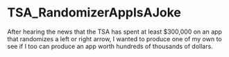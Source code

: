 # TSA_RandomizerAppIsAJoke
After hearing the news that the TSA has spent at least $300,000 on an app that randomizes a left or right arrow, I wanted to produce one of my own to see if I too can produce an app worth hundreds of thousands of dollars.
